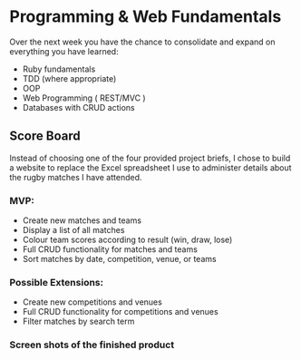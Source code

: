 # Programming & Web Fundamentals

Over the next week you have the chance to consolidate and expand on everything you have learned:

- Ruby fundamentals
- TDD (where appropriate)
- OOP
- Web Programming ( REST/MVC )
- Databases with CRUD actions

## Score Board

Instead of choosing one of the four provided project briefs, I chose to build a website to replace the Excel spreadsheet I use to administer details about the rugby matches I have attended.

### MVP:

- Create new matches and teams
- Display a list of all matches
- Colour team scores according to result (win, draw, lose)
- Full CRUD functionality for matches and teams
- Sort matches by date, competition, venue, or teams

### Possible Extensions:

- Create new competitions and venues
- Full CRUD functionality for competitions and venues
- Filter matches by search term

### Screen shots of the finished product
